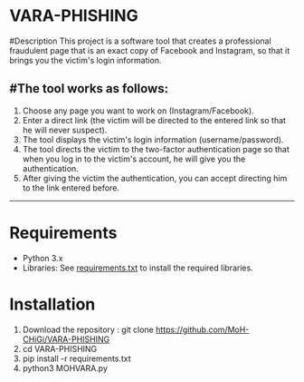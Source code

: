 # VARA-PHISHING

#Description
This project is a software tool that creates a professional fraudulent page that is an exact copy of Facebook and Instagram, so that it brings you the victim's login information. 

#The tool works as follows:
-------------------------------------------------------------------------------------------------------
1. Choose any page you want to work on (Instagram/Facebook).
2. Enter a direct link (the victim will be directed to the entered link so that he will never suspect).
3. The tool displays the victim's login information (username/password).
4. The tool directs the victim to the two-factor authentication page so that when you log in to the victim's account, he will give you the authentication.
5. After giving the victim the authentication, you can accept directing him to the link entered before.
-------------------------------------------------------------------------------------------------------

# Requirements
- Python 3.x
- Libraries: See [requirements.txt](requirements.txt) to install the required libraries.

# Installation
1. Download the repository : git clone https://github.com/MoH-CHiGi/VARA-PHISHING
2. cd VARA-PHISHING
3. pip install -r requirements.txt
4. python3 MOHVARA.py
